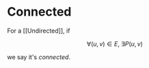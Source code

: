 # Connected

For a [[Undirected]], if

$$ \forall (u, v) \in E,\ \exists P(u, v) $$

we say it's _connected_.